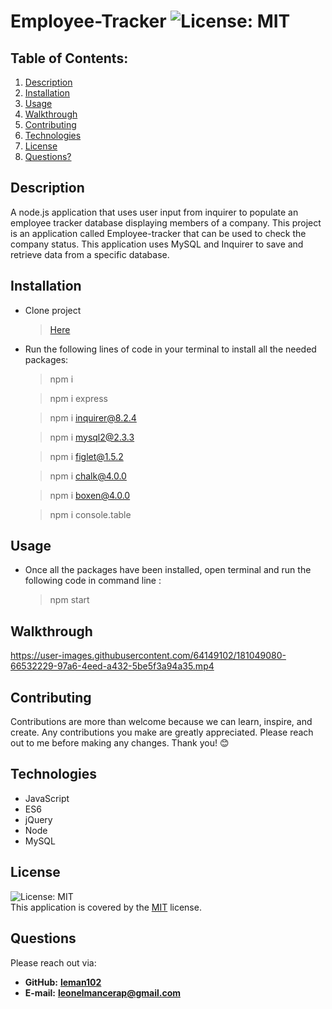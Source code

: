 # Employee-Tracker  ![License: MIT](https://img.shields.io/badge/License-MIT-yellow.svg)
## Table of Contents:
1. [Description](#description) 
2. [Installation](#installation)
3. [Usage](#usage) 
4. [Walkthrough](#walkthrough)
5. [Contributing](#contributing)
6. [Technologies](#technologies)
7. [License](#license)
8. [Questions?](#questions)
## Description
A node.js application that uses user input from inquirer to populate an employee tracker database displaying members of a company.
This project is an application called Employee-tracker that can be used to check the company status. This application uses MySQL and Inquirer to save and retrieve data from a specific database.
## Installation
* Clone project
  > [Here](https://github.com/Leman102/employee-tracker.git)
* Run the following lines of code in your terminal to install all the needed packages:
  > npm i
  
  > npm i express
  
  > npm i inquirer@8.2.4
  
  > npm i mysql2@2.3.3
  
  > npm i figlet@1.5.2
  
  > npm i chalk@4.0.0
  
  > npm i boxen@4.0.0

  > npm i console.table
## Usage
- Once all the packages have been installed, open terminal and run the following code in command line :
  > npm start
## Walkthrough
https://user-images.githubusercontent.com/64149102/181049080-66532229-97a6-4eed-a432-5be5f3a94a35.mp4
## Contributing
Contributions are more than welcome because we can learn, inspire, and create. Any contributions you make are greatly appreciated. Please reach out to me before making any changes. Thank you! 😊
## Technologies
- JavaScript
- ES6
- jQuery
- Node
- MySQL
## License
![License: MIT](https://img.shields.io/badge/License-MIT-yellow.svg)
<br />
This application is covered by the [MIT](https://choosealicense.com/licenses/) license.
## Questions
Please reach out via:
- **GitHub:**
  **[leman102](https://github.com/leman102)**
- **E-mail:**
  **leonelmancerap@gmail.com**
  
